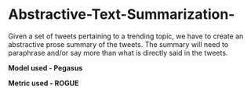 # Abstractive-Text-Summarization-

Given a set of tweets pertaining to a trending topic, we have to create an abstractive prose summary of the tweets. The summary will need to paraphrase and/or say more than what is directly said in the tweets.

**Model used - Pegasus**

**Metric used - ROGUE**

